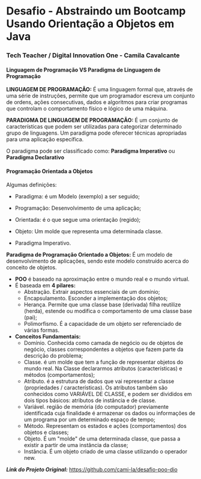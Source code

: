 # Desafio - Abstraindo um Bootcamp Usando Orientação a Objetos em Java

### Tech Teacher / Digital Innovation One - **Camila Cavalcante**




<h4>Linguagem de Programação VS Paradigma de Linguagem de Programação</h4>

**LINGUAGEM DE PROGRAMAÇÃO:** É uma linguagem formal que, através de uma série de instruções, permite que um programador escreva um conjunto de ordens, ações consecutivas, dados e algoritmos para criar programas que controlam o comportamento físico e lógico de uma máquina.

**PARADIGMA DE LINGUAGEM DE PROGRAMAÇÃO:** É um conjunto de características que podem ser utilizadas para categorizar determinado grupo de linguagens. Um paradigma pode oferecer técnicas apropriadas para uma aplicação específica.

O paradigma pode ser classificado como: **Paradigma Imperativo** ou **Paradigma Declarativo**



<h4>Programação Orientada a Objetos</h4>

Algumas definições:

- Paradigma: é um Modelo (exemplo) a ser seguido;

- Programação: Desenvolvimento de uma aplicação;

- Orientada: é o que segue uma orientação (regido);

- Objeto: Um molde que representa uma determinada classe.

- Paradigma Imperativo.

  

**Paradigma de Programação Orientado a Objetos:** É um modelo de desenvolvimento de aplicações, sendo este modelo construído acerca do conceito de objetos. 



- **POO** é baseado na aproximação entre o mundo real e o mundo virtual. 
- É baseada em **4 pilares:**
  - Abstração. Extrair aspectos essenciais de um domínio;
  - Encapsulamento. Esconder a implementação dos objetos;
  - Herança.  Permite que uma classe base (derivada) filha reutilize (herda), estende ou modifica o comportamento de uma classe base (pai);
  - Polimorfismo. É a capacidade de um objeto ser referenciado de várias formas.
- **Conceitos Fundamentais:**
  - Domínio. Conhecida como camada de negócio ou de objetos de negócio,  classes correspondentes a objetos que fazem parte da descrição do problema;
  - Classe. é um molde que tem a função de representar objetos do mundo real. Na Classe declararmos atributos (características) e métodos (comportamentos);
  - Atributo. é a estrutura de dados que vai representar a classe (propriedades / características). Os atributos também são conhecidos como VARIÁVEL DE CLASSE, e podem ser divididos em dois tipos básicos: atributos de instância e de classe.
  - Variável. região de memória (do computador) previamente identificada cuja finalidade é armazenar os dados ou informações de um programa por um determinado espaço de tempo;
  - Método. Representam os estados e ações (comportamentos) dos objetos e classes;
  - Objeto. É um "molde" de uma determinada classe, que passa a existir a partir de uma instância da classe;
  - Instância. É um objeto criado de uma classe utilizando o operador new.



***Link do Projeto Original:*** https://github.com/cami-la/desafio-poo-dio
